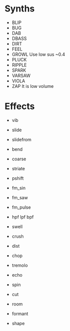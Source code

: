 # Synths

* BLIP
* BUG
* DAB
* DBASS
* DIRT
* FEEL
* GROWL      Use low sus ~0.4
* PLUCK 
* RIPPLE
* SPARK
* VARSAW
* VIOLA
* ZAP        It is low volume


# Effects
* vib
* slide
* slidefrom
* bend
* coarse
* striate
* pshift
* fm_sin
* fm_saw
* fm_pulse

* hpf lpf bpf
* swell
* crush
* dist

* chop
* tremolo
* echo
* spin
* cut
* room
* formant
* shape
